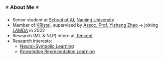 ### ⭐ About Me ⭐

- Senior student at [School of AI](https://ai.nju.edu.cn/), [Nanjing University](https://www.nju.edu.cn/en/main.psp)
- Member of [KRistal](https://keysoftlab.nju.edu.cn/), supervised by [Assoc. Prof. Yizheng Zhao](https://ai.nju.edu.cn/zhaoyizheng/) -> joining [LAMDA](http://www.lamda.nju.edu.cn/MainPage.ashx) in 2022
- Research (ML & NLP) intern at [Tencent](https://www.tencent.com/en-us)
- Research interests: 
  - [Neural-Symbolic Learning](https://analyticsindiamag.com/what-is-neuro-symbolic-ai-and-why-are-researchers-gushing-over-it/)
  - [Knowledge Representation Learning](https://towardsdatascience.com/gentle-introduction-to-knowledge-representation-learning-1ee873830219)
